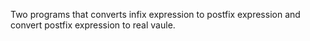 Two programs that converts infix expression to postfix expression and convert postfix expression to real vaule.
